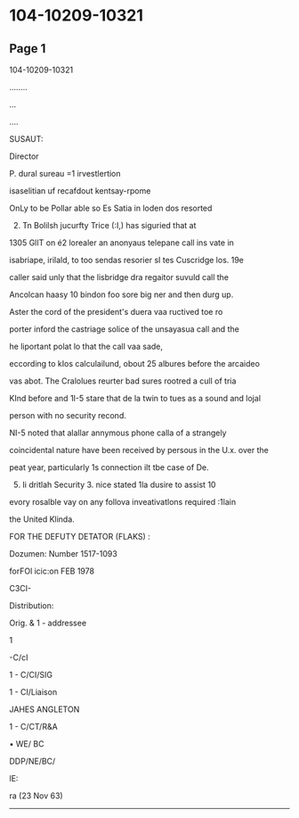 # 104-10209-10321

## Page 1

104-10209-10321

........

...

....

SUSAUT:

Director

P. dural sureau =1 irvestlertion

isaselitian uf recafdout kentsay-rpome

OnLy to be Pollar able so Es Satia in loden dos resorted

2. Tn Bolilsh jucurfty Trice (:I,) has siguried that at

1305 GlIT on é2 lorealer an anonyaus telepane call ins vate in

isabriape, irilald, to too sendas resorier sI tes Cuscridge los. 19e

caller said unly that the lisbridge dra regaitor suvuld call the

Ancolcan haasy 10 bindon foo sore big ner and then durg up.

Aster the cord of the president's duera vaa ructived toe ro

porter inford the castriage solice of the unsayasua call and the

he liportant polat lo that the call vaa sade,

eccording to kIos calculailund, obout 25 albures before the arcaideo

vas abot. The Cralolues reurter bad sures rootred a cull of tria

KInd before and 1I-5 stare that de la twin to tues as a sound and lojal

person with no security recond.

NI-5 noted that alallar annymous phone calla of a strangely

coincidental nature have been received by persous in the U.x. over the

peat year, particularly 1s connection ilt tbe case of De.

5. Ii dritlah Security 3. nice stated 1la dusire to assist 10

evory rosalble vay on any follova inveativatlons required :1lain

the United Klinda.

FOR THE DEFUTY DETATOR (FLAKS) :

Dozumen: Number 1517-1093

forFOl icic:on FEB 1978

СЗСІ-

Distribution:

Orig. & 1 - addressee

1

-C/cI

1 - C/CI/SIG

1 - CI/Liaison

JAHES ANGLETON

1 - C/CT/R&A

• WE/ BC

DDP/NE/BC/

lE:

ra (23 Nov 63)

---

